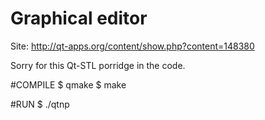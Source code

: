 # Graphical editor
Site: http://qt-apps.org/content/show.php?content=148380 

Sorry for this Qt-STL porridge in the code.

#COMPILE
	$ qmake
	$ make

#RUN
	$ ./qtnp

